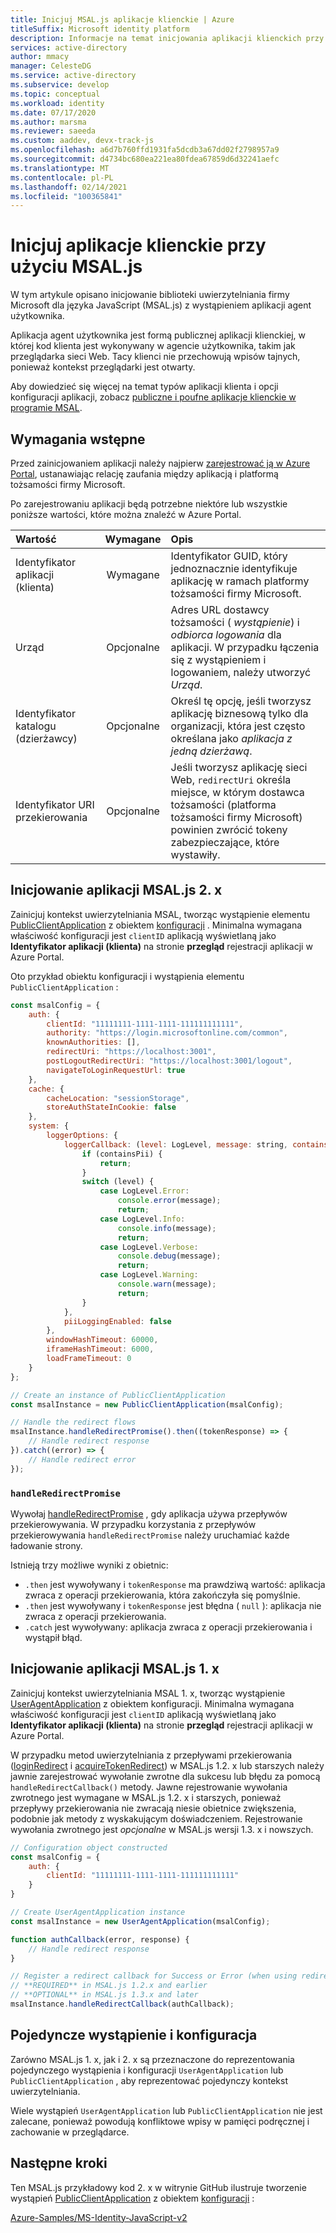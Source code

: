 ```yaml
---
title: Inicjuj MSAL.js aplikacje klienckie | Azure
titleSuffix: Microsoft identity platform
description: Informacje na temat inicjowania aplikacji klienckich przy użyciu biblioteki uwierzytelniania firmy Microsoft dla języka JavaScript (MSAL.js).
services: active-directory
author: mmacy
manager: CelesteDG
ms.service: active-directory
ms.subservice: develop
ms.topic: conceptual
ms.workload: identity
ms.date: 07/17/2020
ms.author: marsma
ms.reviewer: saeeda
ms.custom: aaddev, devx-track-js
ms.openlocfilehash: a6d7b760ffd1931fa5dcdb3a67dd02f2798957a9
ms.sourcegitcommit: d4734bc680ea221ea80fdea67859d6d32241aefc
ms.translationtype: MT
ms.contentlocale: pl-PL
ms.lasthandoff: 02/14/2021
ms.locfileid: "100365841"
---
```

# <a name="initialize-client-applications-using-msaljs"></a>Inicjuj aplikacje klienckie przy użyciu MSAL.js

W tym artykule opisano inicjowanie biblioteki uwierzytelniania firmy Microsoft dla języka JavaScript (MSAL.js) z wystąpieniem aplikacji agent użytkownika.

Aplikacja agent użytkownika jest formą publicznej aplikacji klienckiej, w której kod klienta jest wykonywany w agencie użytkownika, takim jak przeglądarka sieci Web. Tacy klienci nie przechowują wpisów tajnych, ponieważ kontekst przeglądarki jest otwarty.

Aby dowiedzieć się więcej na temat typów aplikacji klienta i opcji konfiguracji aplikacji, zobacz [publiczne i poufne aplikacje klienckie w programie MSAL](msal-client-applications.md).

## <a name="prerequisites"></a>Wymagania wstępne

Przed zainicjowaniem aplikacji należy najpierw [zarejestrować ją w Azure Portal](scenario-spa-app-registration.md), ustanawiając relację zaufania między aplikacją i platformą tożsamości firmy Microsoft.

Po zarejestrowaniu aplikacji będą potrzebne niektóre lub wszystkie poniższe wartości, które można znaleźć w Azure Portal.

| Wartość | Wymagane | Opis |
|:----- | :------: | :---------- |
| Identyfikator aplikacji (klienta) | Wymagane | Identyfikator GUID, który jednoznacznie identyfikuje aplikację w ramach platformy tożsamości firmy Microsoft. |
| Urząd | Opcjonalne | Adres URL dostawcy tożsamości ( *wystąpienie*) i *odbiorca logowania* dla aplikacji. W przypadku łączenia się z wystąpieniem i logowaniem, należy utworzyć *Urząd*. |
| Identyfikator katalogu (dzierżawcy) | Opcjonalne | Określ tę opcję, jeśli tworzysz aplikację biznesową tylko dla organizacji, która jest często określana jako *aplikacja z jedną dzierżawą*. |
| Identyfikator URI przekierowania | Opcjonalne | Jeśli tworzysz aplikację sieci Web, `redirectUri` określa miejsce, w którym dostawca tożsamości (platforma tożsamości firmy Microsoft) powinien zwrócić tokeny zabezpieczające, które wystawiły. |

## <a name="initialize-msaljs-2x-apps"></a>Inicjowanie aplikacji MSAL.js 2. x

Zainicjuj kontekst uwierzytelniania MSAL, tworząc wystąpienie elementu [PublicClientApplication][msal-js-publicclientapplication] z obiektem [konfiguracji][msal-js-configuration] . Minimalna wymagana właściwość konfiguracji jest `clientID` aplikacją wyświetlaną jako **Identyfikator aplikacji (klienta)** na stronie **przegląd** rejestracji aplikacji w Azure Portal.

Oto przykład obiektu konfiguracji i wystąpienia elementu `PublicClientApplication` :

```javascript
const msalConfig = {
    auth: {
        clientId: "11111111-1111-1111-111111111111",
        authority: "https://login.microsoftonline.com/common",
        knownAuthorities: [],
        redirectUri: "https://localhost:3001",
        postLogoutRedirectUri: "https://localhost:3001/logout",
        navigateToLoginRequestUrl: true
    },
    cache: {
        cacheLocation: "sessionStorage",
        storeAuthStateInCookie: false
    },
    system: {
        loggerOptions: {
            loggerCallback: (level: LogLevel, message: string, containsPii: boolean): void => {
                if (containsPii) {
                    return;
                }
                switch (level) {
                    case LogLevel.Error:
                        console.error(message);
                        return;
                    case LogLevel.Info:
                        console.info(message);
                        return;
                    case LogLevel.Verbose:
                        console.debug(message);
                        return;
                    case LogLevel.Warning:
                        console.warn(message);
                        return;
                }
            },
            piiLoggingEnabled: false
        },
        windowHashTimeout: 60000,
        iframeHashTimeout: 6000,
        loadFrameTimeout: 0
    }
};

// Create an instance of PublicClientApplication
const msalInstance = new PublicClientApplication(msalConfig);

// Handle the redirect flows
msalInstance.handleRedirectPromise().then((tokenResponse) => {
    // Handle redirect response
}).catch((error) => {
    // Handle redirect error
});
```

### `handleRedirectPromise`

Wywołaj [handleRedirectPromise][msal-js-handleredirectpromise] , gdy aplikacja używa przepływów przekierowywania. W przypadku korzystania z przepływów przekierowywania `handleRedirectPromise` należy uruchamiać każde ładowanie strony.

Istnieją trzy możliwe wyniki z obietnic:

- `.then` jest wywoływany i `tokenResponse` ma prawdziwą wartość: aplikacja zwraca z operacji przekierowania, która zakończyła się pomyślnie.
- `.then` jest wywoływany i `tokenResponse` jest błędna ( `null` ): aplikacja nie zwraca z operacji przekierowania.
- `.catch` jest wywoływany: aplikacja zwraca z operacji przekierowania i wystąpił błąd.

## <a name="initialize-msaljs-1x-apps"></a>Inicjowanie aplikacji MSAL.js 1. x

Zainicjuj kontekst uwierzytelniania MSAL 1. x, tworząc wystąpienie [UserAgentApplication][msal-js-useragentapplication] z obiektem konfiguracji. Minimalna wymagana właściwość konfiguracji jest `clientID` aplikacją wyświetlaną jako **Identyfikator aplikacji (klienta)** na stronie **przegląd** rejestracji aplikacji w Azure Portal.

W przypadku metod uwierzytelniania z przepływami przekierowania ([loginRedirect][msal-js-loginredirect] i [acquireTokenRedirect][msal-js-acquiretokenredirect]) w MSAL.js 1.2. x lub starszych należy jawnie zarejestrować wywołanie zwrotne dla sukcesu lub błędu za pomocą `handleRedirectCallback()` metody. Jawne rejestrowanie wywołania zwrotnego jest wymagane w MSAL.js 1.2. x i starszych, ponieważ przepływy przekierowania nie zwracają niesie obietnice zwiększenia, podobnie jak metody z wyskakującym doświadczeniem. Rejestrowanie wywołania zwrotnego jest *opcjonalne* w MSAL.js wersji 1.3. x i nowszych.

```javascript
// Configuration object constructed
const msalConfig = {
    auth: {
        clientId: "11111111-1111-1111-111111111111"
    }
}

// Create UserAgentApplication instance
const msalInstance = new UserAgentApplication(msalConfig);

function authCallback(error, response) {
    // Handle redirect response
}

// Register a redirect callback for Success or Error (when using redirect methods)
// **REQUIRED** in MSAL.js 1.2.x and earlier
// **OPTIONAL** in MSAL.js 1.3.x and later
msalInstance.handleRedirectCallback(authCallback);
```

## <a name="single-instance-and-configuration"></a>Pojedyncze wystąpienie i konfiguracja

Zarówno MSAL.js 1. x, jak i 2. x są przeznaczone do reprezentowania pojedynczego wystąpienia i konfiguracji `UserAgentApplication` lub `PublicClientApplication` , aby reprezentować pojedynczy kontekst uwierzytelniania.

Wiele wystąpień `UserAgentApplication` lub `PublicClientApplication` nie jest zalecane, ponieważ powodują konfliktowe wpisy w pamięci podręcznej i zachowanie w przeglądarce.

## <a name="next-steps"></a>Następne kroki

Ten MSAL.js przykładowy kod 2. x w witrynie GitHub ilustruje tworzenie wystąpień [PublicClientApplication][msal-js-publicclientapplication] z obiektem [konfiguracji][msal-js-configuration] :

[Azure-Samples/MS-Identity-JavaScript-v2](https://github.com/Azure-Samples/ms-identity-javascript-v2)

<!-- LINKS - External -->
[msal-browser]: https://azuread.github.io/microsoft-authentication-library-for-js/ref/msal-browser/
[msal-core]: https://azuread.github.io/microsoft-authentication-library-for-js/ref/msal-core/
[msal-js-acquiretokenredirect]: https://azuread.github.io/microsoft-authentication-library-for-js/ref/classes/_azure_msal.useragentapplication.html#acquiretokenredirect
[msal-js-configuration]: https://azuread.github.io/microsoft-authentication-library-for-js/ref/modules/_azure_msal.html#configuration
[msal-js-handleredirectpromise]: https://azuread.github.io/microsoft-authentication-library-for-js/ref/classes/_azure_msal_browser.publicclientapplication.html#handleredirectpromise
[msal-js-loginredirect]: https://azuread.github.io/microsoft-authentication-library-for-js/ref/classes/_azure_msal.useragentapplication.html#loginredirect
[msal-js-publicclientapplication]: https://azuread.github.io/microsoft-authentication-library-for-js/ref/classes/_azure_msal_browser.publicclientapplication.html
[msal-js-useragentapplication]: https://azuread.github.io/microsoft-authentication-library-for-js/ref/classes/_azure_msal.useragentapplication.html
